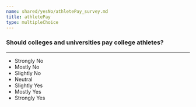 ```yaml
---
name: shared/yesNo/athletePay_survey.md
title: athletePay
type: multipleChoice
---
```


### Should colleges and universities pay college athletes?

---

- Strongly No
- Mostly No
- Slightly No
- Neutral
- Slightly Yes
- Mostly Yes
- Strongly Yes

